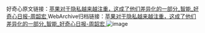 好奇心原文链接：[苹果对于隐私越来越注重，这成了他们差异化的一部分_智能_好奇心日报-周韶宏 ](https://www.qdaily.com/articles/11719.html)
WebArchive归档链接：[苹果对于隐私越来越注重，这成了他们差异化的一部分_智能_好奇心日报-周韶宏 ](http://web.archive.org/web/20190623171006/https://www.qdaily.com/articles/11719.html)
![image](http://ww3.sinaimg.cn/large/007d5XDply1g3wakeyawhj30u02vbe81)